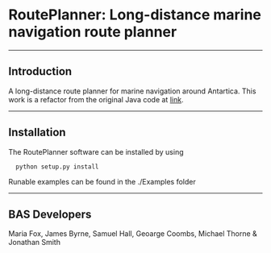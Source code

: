 # RoutePlanner: Long-distance marine navigation route planner
---
## Introduction
A long-distance route planner for marine navigation around Antartica. This work is a refactor from the original Java code at [link](https://github.com/foxm1/RoutePlanner). 

---
## Installation

The RoutePlanner software can be installed by using
```
  python setup.py install
```
Runable examples can be found in the ./Examples folder

---
## BAS Developers
Maria Fox, James Byrne, Samuel Hall, Geoarge Coombs, Michael Thorne & Jonathan Smith
